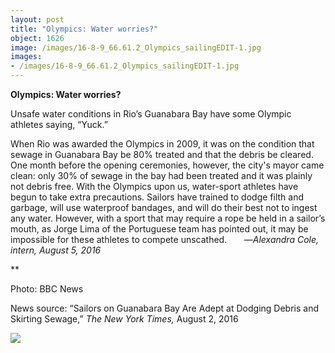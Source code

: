 ```yaml
---
layout: post
title: "Olympics: Water worries?"
object: 1626
image: /images/16-8-9_66.61.2_Olympics_sailingEDIT-1.jpg
images:
- /images/16-8-9_66.61.2_Olympics_sailingEDIT-1.jpg
---
```

**Olympics: Water worries?**

Unsafe water conditions in Rio’s Guanabara Bay have some Olympic athletes saying, “Yuck.” 

When Rio was awarded the Olympics in 2009, it was on the condition that sewage in Guanabara Bay be 80% treated and that the debris be cleared. One month before the opening ceremonies, however, the city's mayor came clean: only 30% of sewage in the bay had been treated and it was plainly not debris free. With the Olympics upon us, water-sport athletes have begun to take extra precautions. Sailors have trained to dodge filth and garbage, will use waterproof bandages, and will do their best not to ingest any water. However, with a sport that may require a rope be held in a sailor’s mouth, as Jorge Lima of the Portuguese team has pointed out, it may be impossible for these athletes to compete unscathed.  
     —*Alexandra Cole, intern, August 5, 2016*

**

Photo: BBC News

News source: “Sailors on Guanabara Bay Are Adept at Dodging Debris and Skirting Sewage,” *The New York Times,* August 2, 2016



![]({{siteurl.base}}/images/16-8-9_66.61.2_Olympics_sailingEDIT-1.jpg)
